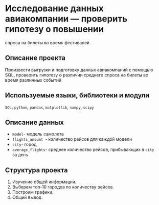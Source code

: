 
#  Исследование данных авиакомпании — проверить гипотезу о повышении
спроса на билеты во время фестивалей.

## Описание проекта
Произвести выгрузки и подготовку данных авиакомпаний с помощью SQL, 
проверить гипотезу о различии среднего спроса на билеты во время различных событий.

## Используемые языки, библиотеки и модули
`SQL`, `python`, `pandas`, `matplotlib`, `numpy`, `scipy`

## Описание данных
- `model`- модель самолета 
- `flights_amount `- количество рейсов для каждой модели 
- `city`- город
- `average_flights`- среднее количество рейсов, прибывающих в `city` за день 

## Структура проекта
1. Изучение общей информации.
2. Выберем топ-10 городов по количеству рейсов.
3. Построим графики.
4. Общий вывод.

